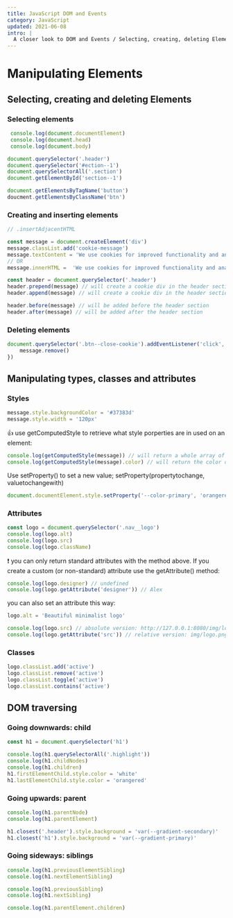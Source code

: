 ```yaml
---
title: JavaScript DOM and Events
category: JavaScript
updated: 2021-06-08
intro: |
  A closer look to DOM and Events / Selecting, creating, deleting Elements/ Types of events /
---
```


# Manipulating Elements

## Selecting, creating and deleting Elements

### Selecting elements

```js
 console.log(document.documentElement)
 console.log(document.head)
 console.log(document.body)
```

```js
document.querySelector('.header')
document.querySelector('#ection--1')
document.querySelectorAll('.section')
document.getElementById('section--1')
```

```js
document.getElementsByTagName('button')
doucment.getElementsByClassName('btn')
```

### Creating and inserting elements


```js
// .insertAdjacentHTML

const message = document.createElement('div')
message.classList.add('cookie-message')
message.textContent = 'We use cookies for improved functionality and analytics'
// OR
message.innerHTML =  'We use cookies for improved functionality and analytics. <button class="btn btn--close--cookie">Got it!</button>'

const header = document.querySelector('.header')
header.prepend(message) // will create a cookie div in the header section of the website BEFORE any elements
header.append(message) // will create a cookie div in the header section of the website AFTER any elements
```

```js
header.before(message) // will be added before the header section
header.after(message) // will be added after the header section
```

### Deleting elements

```js
document.querySelector('.btn--close-cookie').addEventListener('click', function() {
    message.remove()
})
```

## Manipulating types, classes and attributes

### Styles

```js
message.style.backgroundColor = '#37383d'
message.style.width = '120px'
```

👍 use getComputedStyle to retrieve what style porperties are in used on an element:

```js
console.log(getComputedStyle(message)) // will return a whole array of properties for the message element
console.log(getComputedStyle(message).color) // will return the color of the element
```

Use setProperty() to set a new value; setProperty(propertytochange, valuetochangewith)

```js
document.documentElement.style.setProperty('--color-primary', 'orangered')
```

### Attributes

```js
const logo = document.querySelector('.nav__logo')
console.log(logo.alt)
console.log(logo.src)
console.log(logo.className)
```

❗ you can only return standard attributes with the method above. If you create a custom (or non-standard) attribute use the getAttribute() method:

```js
console.log(logo.designer) // undefined
console.log(logo.getAttribute('designer')) // Alex
```

you can also set an attribute this way:

```js
logo.alt = 'Beautiful minimalist logo'
```


```js
console.log(logo.src) // absolute version: http://127.0.0.1:8080/img/logo.png
console.log(logo.getAttribute('src')) // relative version: img/logo.png
```

### Classes

```js 
logo.classList.add('active')
logo.classList.remove('active')
logo.classList.toggle('active')
logo.classList.contains('active')
```

## DOM traversing

### Going downwards: child

```js
const h1 = document.querySelector('h1')

console.log(h1.querySelectorAll('.highlight'))
console.log(h1.childNodes)
console.log(h1.children)
h1.firstElementChild.style.color = 'white'
h1.lastElementChild.style.color = 'orangered'
```

### Going upwards: parent

```js
console.log(h1.parentNode)
console.log(h1.parentElement)

h1.closest('.header').style.background = 'var(--gradient-secondary)'
h1.closest('h1').style.background = 'var(--gradient-primary)'
```

### Going sideways: siblings

```js
console.log(h1.previousElementSibling)
console.log(h1.nextElementSibling)

console.log(h1.previousSibling)
console.log(h1.nextSibling)

console.log(h1.parentElement.children)
```